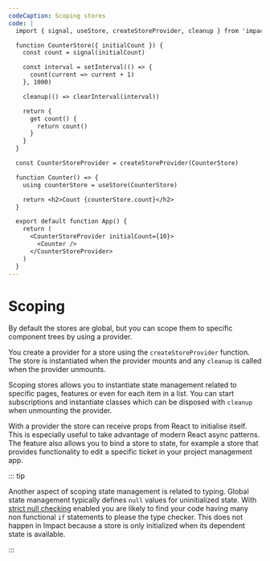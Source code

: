 ```yaml
---
codeCaption: Scoping stores
code: |
  import { signal, useStore, createStoreProvider, cleanup } from 'impact-react'

  function CounterStore({ initialCount }) {
    const count = signal(initialCount)

    const interval = setInterval(() => {
      count(current => current + 1)
    }, 1000)

    cleanup(() => clearInterval(interval))

    return {
      get count() {
        return count()
      }
    }
  }

  const CounterStoreProvider = createStoreProvider(CounterStore)

  function Counter() => {
    using counterStore = useStore(CounterStore)

    return <h2>Count {counterStore.count}</h2>
  }

  export default function App() {
    return (
      <CounterStoreProvider initialCount={10}>
        <Counter />
      </CounterStoreProvider>
    )
  }
---
```


# Scoping

<ClientOnly>
 <Playground />
</ClientOnly>

By default the stores are global, but you can scope them to specific component trees by using a provider.

You create a provider for a store using the `createStoreProvider` function. The store is instantiated when the provider mounts and any `cleanup` is called when the provider unmounts.

Scoping stores allows you to instantiate state management related to specific pages, features or even for each item in a list. You can start subscriptions and instantiate classes which can be disposed with `cleanup` when unmounting the provider.

With a provider the store can receive props from React to initialise itself. This is especially useful to take advantage of modern React async patterns. The feature also allows you to bind a store to state, for example a store that provides functionality to edit a specific ticket in your project management app.

::: tip

Another aspect of scoping state management is related to typing. Global state management typically defines `null` values for uninitialized state. With [strict null checking](https://www.typescriptlang.org/tsconfig/strictNullChecks.html) enabled you are likely to find your code having many non functional `if` statements to please the type checker. This does not happen in Impact because a store is only initialized when its dependent state is available.

:::
